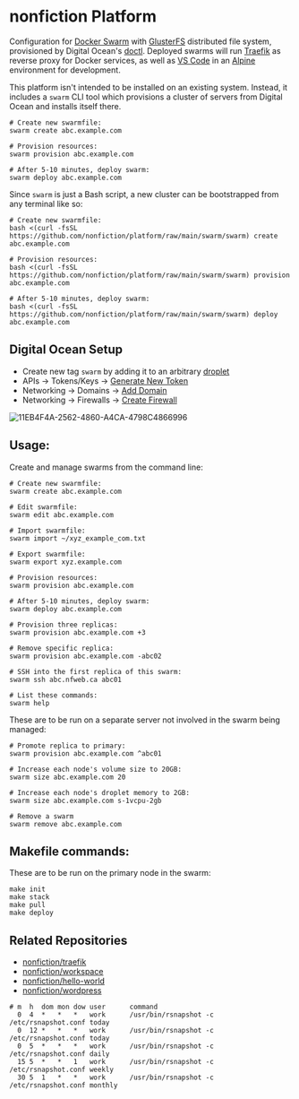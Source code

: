 # nonfiction Platform

Configuration for [Docker Swarm](https://docs.docker.com/engine/swarm/) with
[GlusterFS](https://docs.gluster.org/) distributed file system, provisioned
by Digital Ocean's [doctl](https://github.com/digitalocean/doctl). Deployed swarms 
will run [Traefik](https://doc.traefik.io/traefik/) as reverse proxy for Docker 
services, as well as [VS Code](https://github.com/cdr/code-server) in an 
[Alpine](https://www.alpinelinux.org) environment for development.

This platform isn't intended to be installed on an existing system. Instead, it
includes a `swarm` CLI tool which provisions a cluster of servers from Digital
Ocean and installs itself there. 

```
# Create new swarmfile:
swarm create abc.example.com

# Provision resources:
swarm provision abc.example.com

# After 5-10 minutes, deploy swarm:
swarm deploy abc.example.com
```

Since `swarm` is just a Bash script, a new cluster can be bootstrapped from any
terminal like so:

```
# Create new swarmfile:
bash <(curl -fsSL https://github.com/nonfiction/platform/raw/main/swarm/swarm) create abc.example.com

# Provision resources:
bash <(curl -fsSL https://github.com/nonfiction/platform/raw/main/swarm/swarm) provision abc.example.com

# After 5-10 minutes, deploy swarm:
bash <(curl -fsSL https://github.com/nonfiction/platform/raw/main/swarm/swarm) deploy abc.example.com
```

## Digital Ocean Setup

- Create new tag `swarm` by adding it to an arbitrary [droplet](https://cloud.digitalocean.com/droplets)
- APIs -> Tokens/Keys -> [Generate New Token](https://cloud.digitalocean.com/account/api/tokens)
- Networking -> Domains -> [Add Domain](https://cloud.digitalocean.com/networking/domains/)
- Networking -> Firewalls -> [Create Firewall](https://cloud.digitalocean.com/networking/firewalls)

![11EB4F4A-2562-4860-A4CA-4798C4866996](https://user-images.githubusercontent.com/12491/122124309-552e3680-cdec-11eb-8cd9-abe1613992fa.jpeg)

## Usage:

Create and manage swarms from the command line:

```
# Create new swarmfile:
swarm create abc.example.com

# Edit swarmfile:
swarm edit abc.example.com

# Import swarmfile:
swarm import ~/xyz_example_com.txt

# Export swarmfile:
swarm export xyz.example.com

# Provision resources:
swarm provision abc.example.com

# After 5-10 minutes, deploy swarm:
swarm deploy abc.example.com

# Provision three replicas:
swarm provision abc.example.com +3

# Remove specific replica:
swarm provision abc.example.com -abc02

# SSH into the first replica of this swarm:
swarm ssh abc.nfweb.ca abc01

# List these commands:
swarm help
```

These are to be run on a separate server not involved in the swarm being managed: 

```
# Promote replica to primary:
swarm provision abc.example.com ^abc01

# Increase each node's volume size to 20GB:
swarm size abc.example.com 20

# Increase each node's droplet memory to 2GB:
swarm size abc.example.com s-1vcpu-2gb

# Remove a swarm
swarm remove abc.example.com
```

## Makefile commands:  

These are to be run on the primary node in the swarm:

```
make init
make stack
make pull
make deploy
```

## Related Repositories

- [nonfiction/traefik](https://github.com/nonfiction/traefik)
- [nonfiction/workspace](https://github.com/nonfiction/workspace)
- [nonfiction/hello-world](https://github.com/nonfiction/hello-world)
- [nonfiction/wordpress](https://github.com/nonfiction/wordpress)


```
# m  h  dom mon dow user      command
  0  4  *   *   *   work      /usr/bin/rsnapshot -c /etc/rsnapshot.conf today
  0  12 *   *   *   work      /usr/bin/rsnapshot -c /etc/rsnapshot.conf today
  0  5  *   *   *   work      /usr/bin/rsnapshot -c /etc/rsnapshot.conf daily
  15 5  *   *   1   work      /usr/bin/rsnapshot -c /etc/rsnapshot.conf weekly
  30 5  1   *   *   work      /usr/bin/rsnapshot -c /etc/rsnapshot.conf monthly
```
